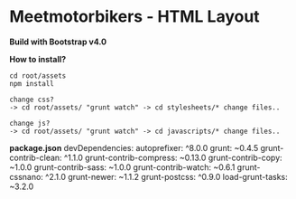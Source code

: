 # Meetmotorbikers - HTML Layout
**Build with Bootstrap v4.0**


**How to install?**
```
cd root/assets
npm install 

change css? 
-> cd root/assets/ "grunt watch" -> cd stylesheets/* change files..

change js? 
-> cd root/assets/ "grunt watch" -> cd javascripts/* change files..
```

**package.json**
devDependencies:
autoprefixer: ^8.0.0
grunt: ~0.4.5
grunt-contrib-clean: ^1.1.0
grunt-contrib-compress: ~0.13.0
grunt-contrib-copy: ~1.0.0
grunt-contrib-sass: ~1.0.0
grunt-contrib-watch: ~0.6.1
grunt-cssnano: ^2.1.0
grunt-newer: ~1.1.2
grunt-postcss: ^0.9.0
load-grunt-tasks: ~3.2.0
